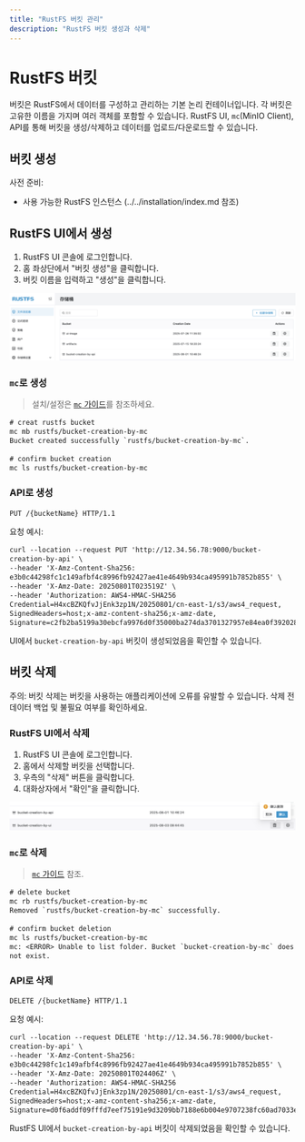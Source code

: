```yaml
---
title: "RustFS 버킷 관리"
description: "RustFS 버킷 생성과 삭제"
---
```


# RustFS 버킷

버킷은 RustFS에서 데이터를 구성하고 관리하는 기본 논리 컨테이너입니다. 각 버킷은 고유한 이름을 가지며 여러 객체를 포함할 수 있습니다. RustFS UI, `mc`(MinIO Client), API를 통해 버킷을 생성/삭제하고 데이터를 업로드/다운로드할 수 있습니다.

## 버킷 생성

사전 준비:

- 사용 가능한 RustFS 인스턴스 (../../installation/index.md 참조)

## RustFS UI에서 생성

1. RustFS UI 콘솔에 로그인합니다.
1. 홈 좌상단에서 "버킷 생성"을 클릭합니다.
1. 버킷 이름을 입력하고 "생성"을 클릭합니다.

![bucket creation](images/bucket-creation-by-ui.png)

### `mc`로 생성

> 설치/설정은 [`mc` 가이드](../mc.md)를 참조하세요.

```
# creat rustfs bucket
mc mb rustfs/bucket-creation-by-mc
Bucket created successfully `rustfs/bucket-creation-by-mc`.

# confirm bucket creation
mc ls rustfs/bucket-creation-by-mc
```

### API로 생성

```
PUT /{bucketName} HTTP/1.1
```

요청 예시:

```
curl --location --request PUT 'http://12.34.56.78:9000/bucket-creation-by-api' \
--header 'X-Amz-Content-Sha256: e3b0c44298fc1c149afbf4c8996fb92427ae41e4649b934ca495991b7852b855' \
--header 'X-Amz-Date: 20250801T023519Z' \
--header 'Authorization: AWS4-HMAC-SHA256 Credential=H4xcBZKQfvJjEnk3zp1N/20250801/cn-east-1/s3/aws4_request, SignedHeaders=host;x-amz-content-sha256;x-amz-date, Signature=c2fb2ba5199a30ebcfa9976d0f35000ba274da3701327957e84ea0f3920288f2'
```

UI에서 `bucket-creation-by-api` 버킷이 생성되었음을 확인할 수 있습니다.

## 버킷 삭제

주의: 버킷 삭제는 버킷을 사용하는 애플리케이션에 오류를 유발할 수 있습니다. 삭제 전 데이터 백업 및 불필요 여부를 확인하세요.

### RustFS UI에서 삭제

1. RustFS UI 콘솔에 로그인합니다.
1. 홈에서 삭제할 버킷을 선택합니다.
1. 우측의 "삭제" 버튼을 클릭합니다.
1. 대화상자에서 "확인"을 클릭합니다.

![bucket deletion](images/bucket-deletion-on-ui.png)

### `mc`로 삭제

> [`mc` 가이드](../mc.md) 참조.

```
# delete bucket
mc rb rustfs/bucket-creation-by-mc
Removed `rustfs/bucket-creation-by-mc` successfully.

# confirm bucket deletion
mc ls rustfs/bucket-creation-by-mc
mc: <ERROR> Unable to list folder. Bucket `bucket-creation-by-mc` does not exist.
```

### API로 삭제

```
DELETE /{bucketName} HTTP/1.1
```

요청 예시:

```
curl --location --request DELETE 'http://12.34.56.78:9000/bucket-creation-by-api' \
--header 'X-Amz-Content-Sha256: e3b0c44298fc1c149afbf4c8996fb92427ae41e4649b934ca495991b7852b855' \
--header 'X-Amz-Date: 20250801T024406Z' \
--header 'Authorization: AWS4-HMAC-SHA256 Credential=H4xcBZKQfvJjEnk3zp1N/20250801/cn-east-1/s3/aws4_request, SignedHeaders=host;x-amz-content-sha256;x-amz-date, Signature=d0f6addf09fffd7eef75191e9d3209bb7188e6b004e9707238fc60ad7033edae'
```

RustFS UI에서 `bucket-creation-by-api` 버킷이 삭제되었음을 확인할 수 있습니다.